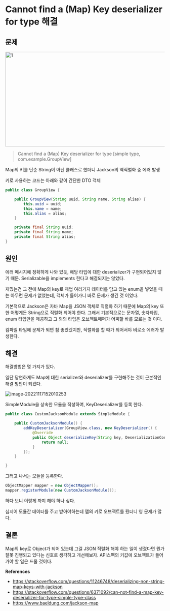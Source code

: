 # Cannot find a (Map) Key deserializer for type 해결

## 문제

<img src=https://raw.githubusercontent.com/Shane-Park/mdblog/main/devlife/todayError/20221117.assets/image-20221117150430395.webp width=750 height=298 alt=1>

> Cannot find a (Map) Key deserializer for type [simple type, com.example.GroupView]

Map의 키를 단순 String이 아닌 클래스로 했더니 Jackson의 역직렬화 중 에러 발생

키로 사용하는 코드는 아래와 같이 간단한 DTO 객체

```java
public class GroupView {

    public GroupView(String uuid, String name, String alias) {
        this.uuid = uuid;
        this.name = name;
        this.alias = alias;
    }

    private final String uuid;
    private final String name;
    private final String alias;
}
```

## 원인

에러 메시지에 정확하게 나와 있듯, 해당 타입에 대한 deserializer가 구현되어있지 않기 때문. Serializable을 implements 한다고 해결되지는 않았다. 

재밌는건 그 전에 Map의 key로 제법 여러가지 데이터를 담고 있는 enum을 넣었을 때는 아무런 문제가 없었는데, 객체가 들어가니 바로 문제가 생긴 것 이었다.

기본적으로 Jackson은 자바 Map을 JSON 객체로 직렬화 하기 때문에 Map의 key 또한 어떻게든 String으로 직렬화 되어야 한다. 그래서 기본적으로는 문자열, 숫자타입, enum 타입만을 제공하고 그 외의 타입은 오브젝트매퍼가 어찌할 바를 모르는 것 이다.

컴파일 타임에 문제가 되면 참 좋았겠지만, 직렬화를 할 때가 되어서야 비로소 에러가 발생한다.

## 해결

해결방법은 몇 가지가 있다.

일단 당연하게도 Map에 대한 serializer와 deserializer를 구현해주는 것이 근본적인 해결 방안이 되겠다.

![image-20221117152010253](https://raw.githubusercontent.com/Shane-Park/mdblog/main/devlife/todayError/20221117.assets/image-20221117152010253.webp)

SimpleModule을 상속한 모듈을 작성하여, KeyDeserializer를 등록 한다.

```java
public class CustomJacksonModule extends SimpleModule {

    public CustomJacksonModule() {
        addKeyDeserializer(GroupView.class, new KeyDeserializer() {
            @Override
            public Object deserializeKey(String key, DeserializationContext ctxt) throws IOException {
                return null;
            }
        });
    }

}
```

그러고 나서는 모듈을 등록한다.

```java
ObjectMapper mapper = new ObjectMapper();
mapper.registerModule(new CustomJacksonModule());
```

하다 보니 이렇게 까지 해야 하나 싶다.

심지어 모듈간 데이터를 주고 받아야하는데 맵의 키로 오브젝트를 줬더니 영 문제가 많다.

## 결론

Map의 key로 Object가 되어 있는데 그걸 JSON 직렬화 해야 하는 일이 생겼다면 뭔가 잘못 진행되고 있다는 신호로 생각하고 개선해보자. API스펙의 키값에 오브젝트가 들어가야 할 일은 드물 것이다. 

**References**

- https://stackoverflow.com/questions/11246748/deserializing-non-string-map-keys-with-jackson
- https://stackoverflow.com/questions/6371092/can-not-find-a-map-key-deserializer-for-type-simple-type-class
- https://www.baeldung.com/jackson-map